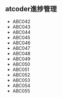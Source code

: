 ## atcoder進捗管理
- ABC042
- ABC043
- ABC044
- ABC045
- ABC046
- ABC047
- ABC048
- ABC049
- ABC050
- ABC051
- ABC052
- ABC053
- ABC054
- ABC055